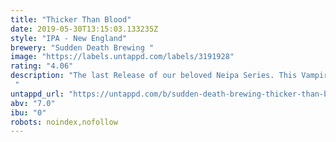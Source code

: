 ```yaml
---
title: "Thicker Than Blood"
date: 2019-05-30T13:15:03.133235Z
style: "IPA - New England"
brewery: "Sudden Death Brewing "
image: "https://labels.untappd.com/labels/3191928"
rating: "4.06"
description: "The last Release of our beloved Neipa Series. This Vampire is thirsty for some Juice. Hops are Mosaic, Huell Melon and Vic Secret .  "
untappd_url: "https://untappd.com/b/sudden-death-brewing-thicker-than-blood/3191928"
abv: "7.0"
ibu: "0"
robots: noindex,nofollow
---
```


